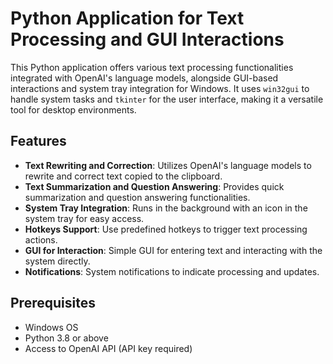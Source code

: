 # Python Application for Text Processing and GUI Interactions

This Python application offers various text processing functionalities integrated with OpenAI's language models, alongside GUI-based interactions and system tray integration for Windows. It uses `win32gui` to handle system tasks and `tkinter` for the user interface, making it a versatile tool for desktop environments.

## Features

- **Text Rewriting and Correction**: Utilizes OpenAI's language models to rewrite and correct text copied to the clipboard.
- **Text Summarization and Question Answering**: Provides quick summarization and question answering functionalities.
- **System Tray Integration**: Runs in the background with an icon in the system tray for easy access.
- **Hotkeys Support**: Use predefined hotkeys to trigger text processing actions.
- **GUI for Interaction**: Simple GUI for entering text and interacting with the system directly.
- **Notifications**: System notifications to indicate processing and updates.

## Prerequisites

- Windows OS
- Python 3.8 or above
- Access to OpenAI API (API key required)

